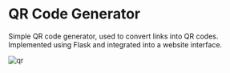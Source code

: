 # QR Code Generator

Simple QR code generator, used to convert links into QR codes. Implemented using Flask and integrated into a website interface.

![qr](https://github.com/Doaa-Tartir/Scripts/assets/162336526/45349557-8234-4187-93fa-3873ca82e018)


